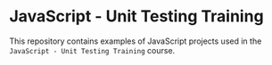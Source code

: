 # JavaScript - Unit Testing Training

This repository contains examples of JavaScript projects used in the `JavaScript - Unit Testing Training` course.
